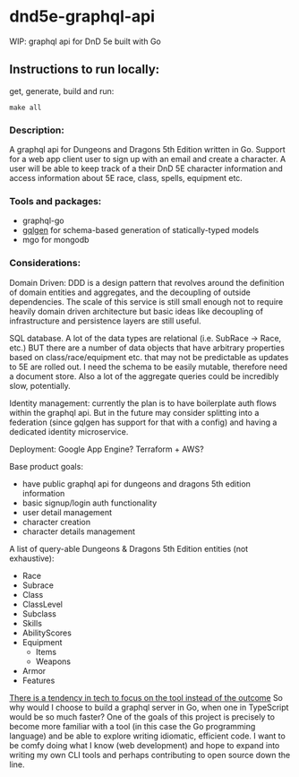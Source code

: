 # dnd5e-graphql-api
WIP: graphql api for DnD 5e built with Go

## Instructions to run locally: 
get, generate, build and run:

`make all`

### Description:
  A graphql api for Dungeons and Dragons 5th Edition written in Go. 
  Support for a web app client user to sign up with an email and create a character. A user will be able to keep track of a their DnD 5E character information and access information about 5E race, class, spells, equipment etc.

### Tools and packages: 
  - graphql-go
  - [gqlgen](https://github.com/99designs/gqlgen) for schema-based generation of statically-typed models
  - mgo for mongodb

### Considerations:

  Domain Driven: DDD is a design pattern that revolves around the definition of domain entities and aggregates, and the decoupling of outside dependencies. The scale of this service is still small enough not to require heavily domain driven architecture but basic ideas like decoupling of infrastructure and persistence layers are still useful. 

  SQL database. A lot of the data types are relational (i.e. SubRace -> Race, etc.) BUT there are a number of data objects that have arbitrary properties based on class/race/equipment etc. that may not be predictable as updates to 5E are rolled out. I need the schema to be easily mutable, therefore need a document store. Also a lot of the aggregate queries could be incredibly slow, potentially.

  Identity management: currently the plan is to have boilerplate auth flows within the graphql api. But in the future may consider splitting into a federation (since gqlgen has support for that with a config) and having a dedicated identity microservice.

  Deployment: Google App Engine? Terraform + AWS?
  
  Base product goals: 
  - have public graphql api for dungeons and dragons 5th edition information
  - basic signup/login auth functionality
  - user detail management
  - character creation
  - character details management


A list of query-able Dungeons & Dragons 5th Edition entities (not exhaustive):
- Race
- Subrace
- Class
- ClassLevel
- Subclass
- Skills
- AbilityScores
- Equipment
  - Items
  - Weapons
- Armor
- Features


[There is a tendency in tech to focus on the tool instead of the outcome](https://www.youtube.com/watch?v=GBTdnfD6s5Q)
So why would I choose to build a graphql server in Go, when one in TypeScript would be so much faster?
One of the goals of this project is precisely to become more familiar with a tool (in this case the Go programming language) and be able to explore writing idiomatic, efficient code. I want to be comfy doing what I know (web development) and hope to expand into writing my own CLI tools and perhaps contributing to open source down the line.
